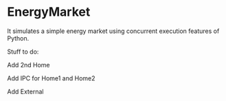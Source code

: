 # EnergyMarket
It simulates a simple energy market using concurrent execution features of Python.




Stuff to do:

Add 2nd Home

Add IPC for Home1 and Home2

Add External
